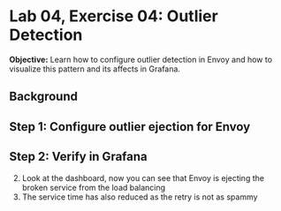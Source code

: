 # Lab 04, Exercise 04: Outlier Detection

**Objective:** Learn how to configure outlier detection in Envoy and how to visualize this pattern and its affects in Grafana.

## Background

## Step 1: Configure outlier ejection for Envoy
## Step 2: Verify in Grafana

  2. Look at the dashboard, now you can see that Envoy is ejecting the broken service from the load balancing
  3. The service time has also reduced as the retry is not as spammy
